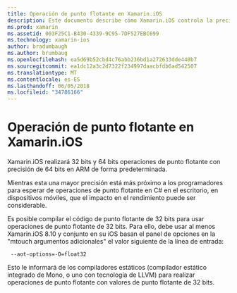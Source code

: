 ```yaml
---
title: Operación de punto flotante en Xamarin.iOS
description: Este documento describe cómo Xamarin.iOS controla la precisión de 32 bits y 64 bits operaciones de punto flotante y asociado impacto en el rendimiento.
ms.prod: xamarin
ms.assetid: 003F25C1-B430-4339-9C95-7DF527EBC699
ms.technology: xamarin-ios
author: bradumbaugh
ms.author: brumbaug
ms.openlocfilehash: ea5d69b52cbd4c76abb236bd1a272633dde440b7
ms.sourcegitcommit: ea1dc12a3c2d7322f234997daacbfdb6ad542507
ms.translationtype: MT
ms.contentlocale: es-ES
ms.lasthandoff: 06/05/2018
ms.locfileid: "34786166"
---
```

# <a name="floating-point-operations-in-xamarinios"></a>Operación de punto flotante en Xamarin.iOS

Xamarin.iOS realizará 32 bits y 64 bits operaciones de punto flotante con precisión de 64 bits en ARM de forma predeterminada.  

Mientras esta una mayor precisión está más próximo a los programadores para esperar de operaciones de punto flotante en C# en el escritorio, en dispositivos móviles, que el impacto en el rendimiento puede ser considerable.

Es posible compilar el código de punto flotante de 32 bits para usar operaciones de punto flotante de 32 bits.  Para ello, debe usar al menos Xamarin.iOS 8.10 y conjunto en su iOS basan el panel de opciones en la "mtouch argumentos adicionales" el valor siguiente de la línea de entrada:

     --aot-options=-O=float32

Esto le informará de los compiladores estáticos (compilador estático integrado de Mono, o uno con tecnología de LLVM) para realizar operaciones de punto flotante con valores de punto flotante de 32 bits.
